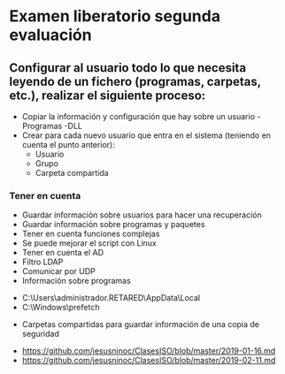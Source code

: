 # Examen liberatorio segunda evaluación

## Configurar al usuario todo lo que necesita leyendo de un fichero (programas, carpetas, etc.), realizar el siguiente proceso:
- Copiar la información y configuración que hay sobre un usuario
	-Programas
	-DLL
- Crear para cada nuevo usuario que entra en el sistema (teniendo en cuenta el punto anterior):
	- Usuario
	- Grupo
	- Carpeta compartida
  
### Tener en cuenta
- Guardar información sobre usuarios para hacer una recuperación
- Guardar información sobre programas y paquetes
- Tener en cuenta funciones complejas
- Se puede mejorar el script con Linux
- Tener en cuenta el AD
- Filtro LDAP
- Comunicar por UDP
- Información sobre programas
* C:\Users\administrador.RETARED\AppData\Local
* C:\Windows\prefetch
- Carpetas compartidas para guardar información de una copia de seguridad
* https://github.com/jesusninoc/ClasesISO/blob/master/2019-01-16.md
* https://github.com/jesusninoc/ClasesISO/blob/master/2019-02-11.md
